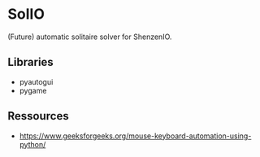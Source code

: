 # SolIO
(Future) automatic solitaire solver for ShenzenIO.

## Libraries
* pyautogui
* pygame

## Ressources
* https://www.geeksforgeeks.org/mouse-keyboard-automation-using-python/